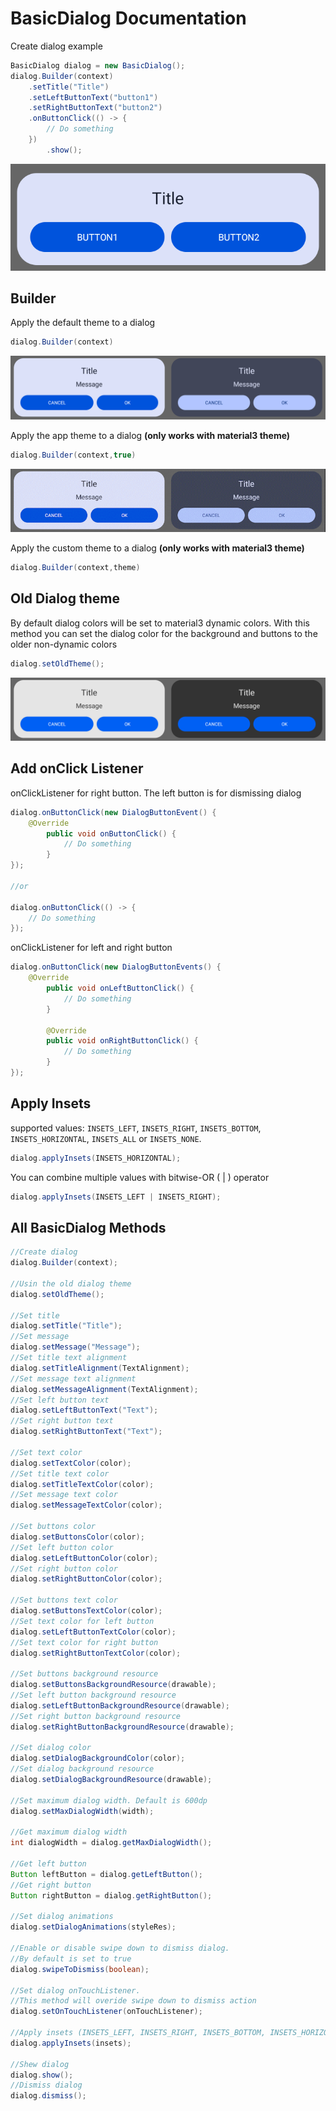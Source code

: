 # BasicDialog Documentation
Create dialog example
```java
BasicDialog dialog = new BasicDialog();
dialog.Builder(context)
	.setTitle("Title")
  	.setLeftButtonText("button1")
  	.setRightButtonText("button2")
  	.onButtonClick(() -> {
		// Do something
	})
       	.show();
```
![BasicDialog example](https://raw.githubusercontent.com/SlaVcE14/SJ-Dialog/master/SJDialog/images/BasicDialog%20example%201.png)
## Builder
Apply the default theme to a dialog
```java
dialog.Builder(context)
```
![BasicDialog day-night](https://raw.githubusercontent.com/SlaVcE14/SJ-Dialog/master/SJDialog/images/BasicDialog%20day-night.png)

Apply the app theme to a dialog **(only works with material3 theme)**
```java
dialog.Builder(context,true)
```
![BasicDialog day-night theme](https://raw.githubusercontent.com/SlaVcE14/SJ-Dialog/master/SJDialog/images/BasicDialog%20day-night.gif)

Apply the custom theme to a dialog **(only works with material3 theme)**
```java
dialog.Builder(context,theme)
```
## Old Dialog theme
By default dialog colors will be set to material3 dynamic colors. With this method you can set the dialog color for the background and buttons to the older non-dynamic colors
```java
dialog.setOldTheme();
```
![BasicDialog oldTheme](https://raw.githubusercontent.com/SlaVcE14/SJ-Dialog/master/SJDialog/images/BasicDialog%20oldTheme.png)
## Add onClick Listener
onClickListener for right button. The left button is for dismissing dialog
```java
dialog.onButtonClick(new DialogButtonEvent() {
	@Override
      	public void onButtonClick() {
      		// Do something
      	}
});

//or

dialog.onButtonClick(() -> {
	// Do something
});
```
onClickListener for left and right button
```java
dialog.onButtonClick(new DialogButtonEvents() {
	@Override
       	public void onLeftButtonClick() {
       		// Do something
       	}

     	@Override
      	public void onRightButtonClick() {
       		// Do something
      	}
});
```
## Apply Insets
supported values: `INSETS_LEFT`, `INSETS_RIGHT`, `INSETS_BOTTOM`, `INSETS_HORIZONTAL`, `INSETS_ALL` or `INSETS_NONE`.
```java
dialog.applyInsets(INSETS_HORIZONTAL);
```
You can combine multiple values with bitwise-OR ( | ) operator
```java
dialog.applyInsets(INSETS_LEFT | INSETS_RIGHT);
```
## All BasicDialog Methods
```java
//Create dialog
dialog.Builder(context);

//Usin the old dialog theme
dialog.setOldTheme();

//Set title
dialog.setTitle("Title");
//Set message
dialog.setMessage("Message");
//Set title text alignment
dialog.setTitleAlignment(TextAlignment);
//Set message text alignment
dialog.setMessageAlignment(TextAlignment);
//Set left button text
dialog.setLeftButtonText("Text");
//Set right button text
dialog.setRightButtonText("Text");

//Set text color
dialog.setTextColor(color);
//Set title text color
dialog.setTitleTextColor(color);
//Set message text color
dialog.setMessageTextColor(color);

//Set buttons color
dialog.setButtonsColor(color);
//Set left button color
dialog.setLeftButtonColor(color);
//Set right button color
dialog.setRightButtonColor(color);

//Set buttons text color
dialog.setButtonsTextColor(color);
//Set text color for left button
dialog.setLeftButtonTextColor(color);
//Set text color for right button
dialog.setRightButtonTextColor(color);

//Set buttons background resource
dialog.setButtonsBackgroundResource(drawable);
//Set left button background resource
dialog.setLeftButtonBackgroundResource(drawable);
//Set right button background resource
dialog.setRightButtonBackgroundResource(drawable);

//Set dialog color
dialog.setDialogBackgroundColor(color);
//Set dialog background resource
dialog.setDialogBackgroundResource(drawable);

//Set maximum dialog width. Default is 600dp
dialog.setMaxDialogWidth(width);
        
//Get maximum dialog width
int dialogWidth = dialog.getMaxDialogWidth();
        
//Get left button
Button leftButton = dialog.getLeftButton();
//Get right button
Button rightButton = dialog.getRightButton();

//Set dialog animations
dialog.setDialogAnimations(styleRes);

//Enable or disable swipe down to dismiss dialog. 
//By default is set to true
dialog.swipeToDismiss(boolean);

//Set dialog onTouchListener.
//This method will overide swipe down to dismiss action
dialog.setOnTouchListener(onTouchListener);

//Apply insets (INSETS_LEFT, INSETS_RIGHT, INSETS_BOTTOM, INSETS_HORIZONTAL, INSETS_ALL or INSETS_NONE)
dialog.applyInsets(insets);

//Shew dialog
dialog.show();
//Dismiss dialog
dialog.dismiss();
```
